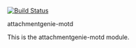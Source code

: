[![Build Status](https://secure.travis-ci.org/attachmentgenie/puppet-motd.png)](http://travis-ci.org/attachmentgenie/puppet-motd)

attachmentgenie-motd

This is the attachmentgenie-motd module.

